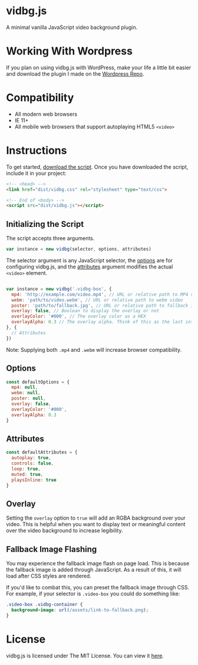 # vidbg.js

A minimal vanilla JavaScript video background plugin.

# Working With Wordpress

If you plan on using vidbg.js with WordPress, make your life a little bit easier and download the plugin I made on the [Wordpress Repo](https://wordpress.org/plugins/video-background/).

# Compatibility

* All modern web browsers
* IE 11+
* All mobile web browsers that support autoplaying HTML5 `<video>`

# Instructions

To get started, [download the script](https://github.com/blakewilson/vidbg/releases/latest.zip). Once you have downloaded the script, include it in your project:

```html
<!-- <head> -->
<link href="dist/vidbg.css" rel="stylesheet" type="text/css">

<!-- End of <body> -->
<script src="dist/vidbg.js"></script>
```

## Initializing the Script

The script accepts three arguments.

```js
var instance = new vidbg(selector, options, attributes)
```

The selector argument is any JavaScript selector, the [options](https://github.com/blakewilson/vidbg/tree/v2#options) are for configuring vidbg.js, and the [attributes](https://github.com/blakewilson/vidbg/tree/v2#attributes) argument modifies the actual `<video>` element.

```js

var instance = new vidbg('.vidbg-box', {
  mp4: 'http://example.com/video.mp4', // URL or relative path to MP4 video
  webm: 'path/to/video.webm', // URL or relative path to webm video
  poster: 'path/to/fallback.jpg', // URL or relative path to fallback image
  overlay: false, // Boolean to display the overlay or not
  overlayColor: '#000', // The overlay color as a HEX
  overlayAlpha: 0.3 // The overlay alpha. Think of this as the last integer in RGBA()
}, {
  // Attributes
})
```
Note: Supplying both `.mp4` and `.webm` will increase browser compatibility.

## Options

```js
const defaultOptions = {
  mp4: null,
  webm: null,
  poster: null,
  overlay: false,
  overlayColor: '#000',
  overlayAlpha: 0.3
}
```

## Attributes

```js
const defaultAttributes = {
  autoplay: true,
  controls: false,
  loop: true,
  muted: true,
  playsInline: true
}
```

## Overlay
Setting the `overlay` option to `true` will add an RGBA background over your video. This is helpful when you want to display text or meaningful content over the video background to increase legibility.

## Fallback Image Flashing
You may experience the fallback image flash on page load. This is because the fallback image is added through JavaScript. As a result of this, it will load after CSS styles are rendered.

If you'd like to combat this, you can preset the fallback image through CSS. For example, if your selector is `.video-box` you could do something like:

```css
.video-box .vidbg-container {
  background-image: url(/assets/link-to-fallback.png);
}
```

# License

vidbg.js is licensed under The MIT License. You can view it [here](https://github.com/blakedotvegas/vidbg/blob/master/LICENSE).
